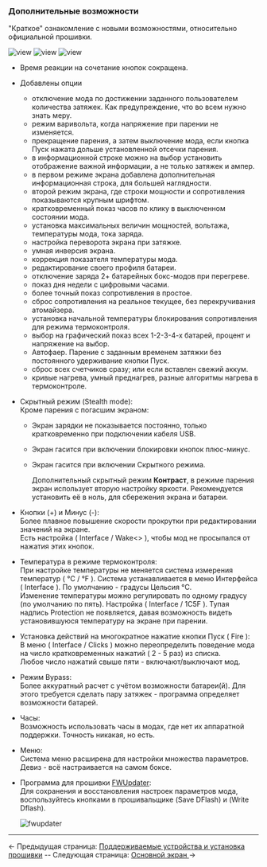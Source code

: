### Дополнительные возможности ###
"Краткое" ознакомление с новыми возможностями, относительно официальной прошивки.

![view](https://i.imgur.com/6RuMHxN.png) ![view](https://i.imgur.com/PXYP2dt.png) ![view](https://i.imgur.com/jfdVTgT.png)
* Время реакции на сочетание кнопок сокращена.  
* Добавлены опции
  - отключение мода по достижении заданного пользователем количества затяжек. Как предупреждение, что во всем нужно знать меру.
  - режим варивольта, когда напряжение при парении не изменяется.
  - прекращение парения, а затем выключение мода, если кнопка Пуск нажата дольше установленной отсечки парения.
  - в информационной строке можно на выбор установить отображение важной информации, а не только затяжек и ампер.
  - в первом режиме экрана добавлена дополнительная информационная строка, для большей наглядности.
  - второй режим экрана, где строки мощности и сопротивления показываются крупным шрифтом.
  - кратковременный показ часов по клику в выключенном состоянии мода.
  - установка максимальных величин мощностей, вольтажа, температуры мода, тока заряда.
  - настройка переворота экрана при затяжке.
  - умная инверсия экрана.
  - коррекция показателя температуры мода.
  - редактирование своего профиля батареи.
  - отключение заряда 2+ батарейных бокс-модов при перегреве.
  - показ дня недели с цифровыми часами.
  - более точный показ сопротивления в простое.
  - сброс сопротивления на реальное текущее, без перекручивания атомайзера.
  - установка начальной температуры блокирования сопротивления для режима термоконтроля. 
  - выбор на графический показ всех 1-2-3-4-х батарей, процент и напряжение на выбор.
  - Автофаер. Парение с заданным временем затяжки без постоянного удерживание кнопки Пуск.
  - сброс всех счетчиков сразу; или если вставлен свежий аккум.
  - кривые нагрева, умный преднагрев, разные алгоритмы нагрева в термоконтроле.

* Скрытный режим (Stealth mode):  
  Кроме парения с погасшим экраном:  
  - Экран зарядки не показывается постоянно, только кратковременно при подключении кабеля USB.  
  - Экран гасится при включении блокировки кнопок плюс-минус.  
  - Экран гасится при включении Скрытного режима.

	Дополнительный скрытный режим **Контраст**, в режиме парения экран использует вторую настройку яркости. Рекомендуется установить её в ноль, для сбережения экрана и батареи.
  

* Кнопки (+) и Минус (-):  
  Более плавное повышение скорости прокрутки при редактировании значений на экране.  
  Есть настройка ( Interface / Wake<> ), чтобы мод не просыпался от нажатия этих кнопок.
  

* Температура в режиме термоконтроля:  
При настройке температуры не меняется система измерения температур ( °C / °F ). Система устанавливается в меню Интерфейса ( Interface ). По умолчанию - градусы Цельсия °C.  
  Изменение температуры можно регулировать по одному градусу (по умолчанию по пять). Настройка ( Interface / 1C5F ).
  Тупая надпись Protection не появляется, давая возможность видеть установившуюся температуру на экране при парении.
  

* Установка действий на многократное нажатие кнопки Пуск ( Fire ):  
В меню ( Interface / Clicks ) можно переопределить поведение мода на число кратковременных нажатий ( 2 - 5 раз) из списка.  
  Любое число нажатий свыше пяти - включают/выключают мод.
  

* Режим Bypass:  
Более аккуратный расчет с учётом возможности батареи(й). Для этого требуется сделать пару затяжек - программа определяет возможности батарей.
  

* Часы:  
Возможность использовать часы в модах, где нет их аппаратной поддержки. Точность никакая, но есть.
  

* Меню:  
Система меню расширена для настройки множества параметров. Девиз - всё настраивается на самом боксе.
  

* Программа для прошивки [FWUpdater](https://www.dropbox.com/s/qbymcwthnahmles/VTCFont.rar?dl=1):  
Для сохранения и восстановления настроек параметров мода, воспользуйтесь кнопками в прошивальщике (Save DFlash) и (Write Dflash).

	![fwupdater](https://i.imgur.com/SOMc7C9.png)

-----

← Предыдущая страница: [Поддерживаемые устройства и установка прошивки](usageandcompatibility_ru.md) --  Следующая страница: [Основной экран ](mainscr_ru.md)→
